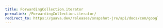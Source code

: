 ```yaml
---
title: ForwardingCollection.iterator
permalink: /ForwardingCollection.iterator/
redirect_to: https://guava.dev/releases/snapshot-jre/api/docs/com/google/common/collect/ForwardingCollection.html#iterator--
---
```

